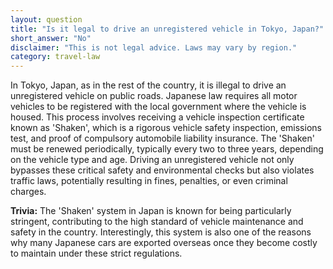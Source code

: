 ```yaml
---
layout: question
title: "Is it legal to drive an unregistered vehicle in Tokyo, Japan?"
short_answer: "No"
disclaimer: "This is not legal advice. Laws may vary by region."
category: travel-law
---
```

In Tokyo, Japan, as in the rest of the country, it is illegal to drive an unregistered vehicle on public roads. Japanese law requires all motor vehicles to be registered with the local government where the vehicle is housed. This process involves receiving a vehicle inspection certificate known as 'Shaken', which is a rigorous vehicle safety inspection, emissions test, and proof of compulsory automobile liability insurance. The 'Shaken' must be renewed periodically, typically every two to three years, depending on the vehicle type and age. Driving an unregistered vehicle not only bypasses these critical safety and environmental checks but also violates traffic laws, potentially resulting in fines, penalties, or even criminal charges.

**Trivia:** The 'Shaken' system in Japan is known for being particularly stringent, contributing to the high standard of vehicle maintenance and safety in the country. Interestingly, this system is also one of the reasons why many Japanese cars are exported overseas once they become costly to maintain under these strict regulations.
